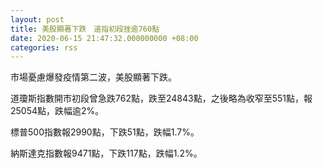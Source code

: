 ```yaml
---
layout: post
title: 美股顯著下跌　道指初段挫逾760點
date: 2020-06-15 21:47:32.000000000 +08:00
categories: rss
---
```


市場憂慮爆發疫情第二波，美股顯著下跌。

道瓊斯指數開市初段曾急跌762點，跌至24843點，之後略為收窄至551點，報25054點，跌幅逾2%。

標普500指數報2990點，下跌51點，跌幅1.7%。

納斯達克指數報9471點，下跌117點，跌幅1.2%。
